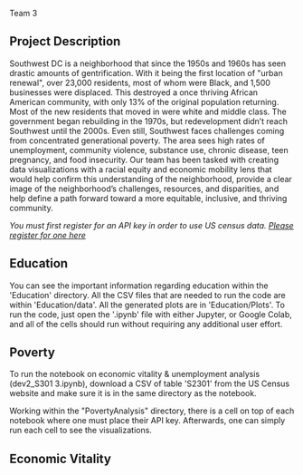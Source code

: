 Team 3

## Project Description

Southwest DC is a neighborhood that since the 1950s and 1960s has seen drastic amounts of
gentrification. With it being the first location of "urban renewal", over 23,000 residents, most of
whom were Black, and 1,500 businesses were displaced. This destroyed a once thriving African
American community, with only 13% of the original population returning. Most of the new residents
that moved in were white and middle class.
The government began rebuilding in the 1970s, but redevelopment didn’t reach Southwest until the
2000s. Even still, Southwest faces challenges coming from concentrated generational poverty. The
area sees high rates of unemployment, community violence, substance use, chronic disease, teen
pregnancy, and food insecurity.
Our team has been tasked with creating data visualizations with a racial equity and economic mobility
lens that would help confirm this understanding of the neighborhood, provide a clear image of the
neighborhood’s challenges, resources, and disparities, and help define a path forward toward a more
equitable, inclusive, and thriving community.

_You must first register for an API key in order to use US census data. [Please register for one here](https://api.census.gov/data/key_signup.html)_

## Education

You can see the important information regarding education within the 'Education' directory. All the CSV files that are needed to run the code are within 'Education/data'. All the generated plots are in 'Education/Plots'. To run the code, just open the '.ipynb' file with either Jupyter, or Google Colab, and all of the cells should run without requiring any additional user effort.

## Poverty

To run the notebook on economic vitality & unemployment analysis (dev2_S301 3.ipynb), download a CSV of table 'S2301' from the US Census website and make sure it is in the same directory as the notebook.

Working within the "PovertyAnalysis" directory, there is a cell on top of each notebook where one must place their API key. Afterwards, one can simply run each cell to see the visualizations.

## Economic Vitality
